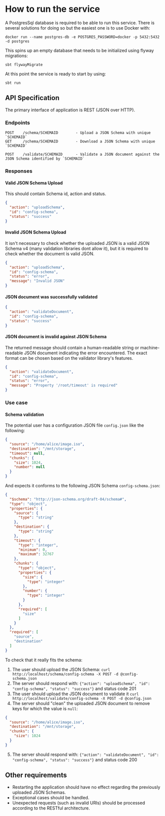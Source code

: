 # How to run the service

A PostgresSql database is required to be able to run this service. There is several solutions for doing so but the
easiest one is to use Docker with:

```
docker run --name postgres-db -e POSTGRES_PASSWORD=docker -p 5432:5432 -d postgres
```

This spins up an empty database that needs to be initialized using flyway migrations:

```
sbt flywayMigrate
```

At this point the service is ready to start by using:

```
sbt run
```

## API Specification

The primary interface of application is REST (JSON over HTTP).

### Endpoints

```
POST    /schema/SCHEMAID        - Upload a JSON Schema with unique `SCHEMAID`
GET     /schema/SCHEMAID        - Download a JSON Schema with unique `SCHEMAID`

POST    /validate/SCHEMAID      - Validate a JSON document against the JSON Schema identified by `SCHEMAID`
```

### Responses

#### Valid JSON Schema Upload

This should contain Schema id, action and status.

```json
{
  "action": "uploadSchema",
  "id": "config-schema",
  "status": "success"
}
```

#### Invalid JSON Schema Upload

It isn't necessary to check whether the uploaded JSON is a valid JSON Schema v4 (many validation libraries dont allow
it),
but it is required to check whether the document is valid JSON.

```json
{
  "action": "uploadSchema",
  "id": "config-schema",
  "status": "error",
  "message": "Invalid JSON"
}
```

#### JSON document was successfully validated

```json
{
  "action": "validateDocument",
  "id": "config-schema",
  "status": "success"
}
```

#### JSON document is invalid against JSON Schema

The returned message should contain a human-readable string or machine-readable JSON document indicating the error
encountered.
The exact format can be chosen based on the validator library's features.

```json
{
  "action": "validateDocument",
  "id": "config-schema",
  "status": "error",
  "message": "Property '/root/timeout' is required"
}
```

### Use case

#### Schema validation

The potential user has a configuration JSON file `config.json` like the following:

```json
{
  "source": "/home/alice/image.iso",
  "destination": "/mnt/storage",
  "timeout": null,
  "chunks": {
    "size": 1024,
    "number": null
  }
}
```

And expects it conforms to the following JSON Schema `config-schema.json`:

```json
{
  "$schema": "http://json-schema.org/draft-04/schema#",
  "type": "object",
  "properties": {
    "source": {
      "type": "string"
    },
    "destination": {
      "type": "string"
    },
    "timeout": {
      "type": "integer",
      "minimum": 0,
      "maximum": 32767
    },
    "chunks": {
      "type": "object",
      "properties": {
        "size": {
          "type": "integer"
        },
        "number": {
          "type": "integer"
        }
      },
      "required": [
        "size"
      ]
    }
  },
  "required": [
    "source",
    "destination"
  ]
}
```

To check that it really fits the schema:

1. The user should upload the JSON Schema: `curl http://localhost/schema/config-schema -X POST -d @config-schema.json`
2. The server should respond with: `{"action": "uploadSchema", "id": "config-schema", "status": "success"}` and status
   code 201
3. The user should upload the JSON document to validate
   it `curl http://localhost/validate/config-schema -X POST -d @config.json`
4. The server should "clean" the uploaded JSON document to remove keys for which the value is `null`:

```json
{
  "source": "/home/alice/image.iso",
  "destination": "/mnt/storage",
  "chunks": {
    "size": 1024
  }
}
```

5. The server should respond with: `{"action": "validateDocument", "id": "config-schema", "status": "success"}` and
   status code 200

## Other requirements

* Restarting the application should have no effect regarding the previously uploaded JSON Schemas.
* Exceptional cases should be handled.
* Unexpected requests (such as invalid URIs) should be processed according to the RESTful architecture.
